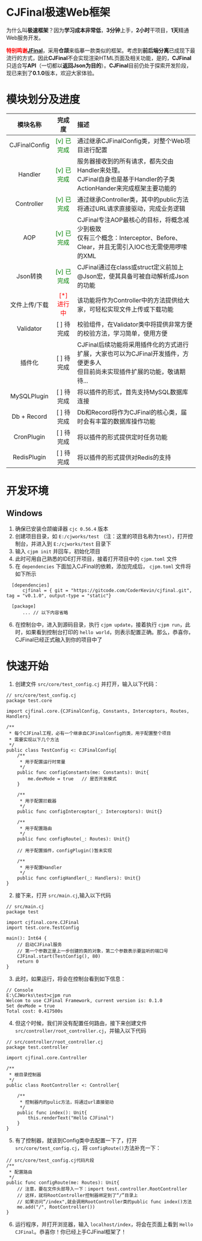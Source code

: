 # CJFinal极速Web框架

为什么叫**极速框架**？因为**学习成本非常低**，**3分钟**上手，**2小时**干项目，**1天**精通Web服务开发。

<font color=red>**特别鸣谢**</font>[**JFinal**](https://www.jfinal.com)，采用**仓颉**来临摹一款类似的框架。考虑到**前后端分离**已成现下最流行的方式，因此**CJFinal**不会实现渲染HTML页面及相关功能，是的，**CJFinal**只适合写**API**（一切都以**返回Json为目的**）。**CJFinal**目前仍处于探索开发阶段，现已来到了**0.1.0**版本，欢迎大家体验。

# 模块划分及进度

| 模块名称| 完成度 | 描述 |
|:-:|:-:|:-|
| CJFinalConfig |  <font color=green>[v] 已完成</font>  | 通过继承CJFinalConfig类，对整个Web项目进行配置 |
| Handler | <font color=green>[v] 已完成</font> | 服务器接收到的所有请求，都先交由Handler来处理。<br/>CJFinal自身也是基于Handler的子类ActionHander来完成框架主要功能的 |
| Controller | <font color=green>[v] 已完成</font> | 通过继承Controller类，其中的public方法将通过URL请求直接驱动，完成业务逻辑 |
| AOP | <font color=green>[v] 已完成</font> | CJFinal专注AOP最核心的目标，将概念减少到极致<br/>仅有三个概念：Interceptor、Before、Clear，并且无需引入IOC也无需使用啰嗦的XML |
| Json转换 | <font color=green>[v] 已完成</font> | CJFinal通过在class或struct定义前加上@Json宏，使其具备可被自动解析成Json的功能 |
| 文件上传/下载 | <font color=red>[*] 进行中</font> | 该功能将作为Controller中的方法提供给大家，可轻松实现文件上传或下载功能 |
| Validator | [ ] 待完成 | 校验组件，在Validator类中将提供非常方便的校验方法，学习简单，使用方便 |
| 插件化 | [ ] 待完成 | CJFinal后续功能将采用插件化的方式进行扩展，大家也可以为CJFinal开发插件，方便更多人<br/>但目前尚未实现插件扩展的功能，敬请期待... |
| MySQLPlugin | [ ] 待完成 | 将以插件的形式，首先支持MySQL数据库连接 |
| Db + Record | [ ] 待完成 | Db和Record将作为CJFinal的核心类，届时会有丰富的数据库操作功能 |
| CronPlugin | [ ] 待完成 | 将以插件的形式提供定时任务功能 |
| RedisPlugin| [ ] 待完成 | 将以插件的形式提供对Redis的支持 |

# 开发环境
## Windows
1. 确保已安装仓颉编译器 `cjc 0.56.4` 版本
2. 创建项目目录，如 `E:/cjworks/test` （注：这里的项目名称为`test`），打开控制台，并进入到 `E:/cjworks/test` 目录下
3. 输入 `cjpm init` 并回车，初始化项目
4. 此时可用自己熟悉的IDE打开项目，接着打开项目中的 `cjpm.toml` 文件
5. 在 `dependencies` 下面加入CJFinal的依赖，添加完成后， `cjpm.toml` 文件将如下所示
  ```
    [dependencies]
        cjfinal = { git = "https://gitcode.com/CoderKevin/cjfinal.git", tag = "v0.1.0", output-type = "static"}

    [package]
        ... // 以下内容省略
  ```
6. 在控制台中，进入到源码目录，执行 `cjpm update`，接着执行 `cjpm run`，此时，如果看到控制台打印的 `hello world`，则表示配置正确。那么，恭喜你，CJFinal已经正式融入到你的项目中了

# 快速开始
1. 创建文件 `src/core/test_config.cj` 并打开，输入以下代码：
```
// src/core/test_config.cj
package test.core

import cjfinal.core.{CJFinalConfig, Constants, Interceptors, Routes, Handlers}

/**
 * 每个CJFinal工程，必有一个继承自CJFinalConfig的类，用于配置整个项目
 * 需要实现以下几个方法
 */
public class TestConfig <: CJFinalConfig{
    /**
     * 用于配置运行时常量
     */
    public func configConstants(me: Constants): Unit{
        me.devMode = true   // 是否开发模式
    }

    /**
     * 用于配置拦截器
     */
    public func configInterceptor(_: Interceptors): Unit{}

    /**
     * 用于配置路由
     */
    public func configRoute(_: Routes): Unit{}

    // 用于配置插件，configPlugin()暂未实现

    /**
     * 用于配置Handler
     */
    public func configHandler(_: Handlers): Unit{}
}
```
2. 接下来，打开 `src/main.cj`,输入以下代码
```
// src/main.cj
package test

import cjfinal.core.CJFinal
import test.core.TestConfig

main(): Int64 {
    // 启动CJFinal服务
    // 第一个参数正是上一步创建的类的对象，第二个参数表示要监听的端口号
    CJFinal.start(TestConfig(), 80)
    return 0
}
```
3. 此时，如果运行，将会在控制台看到如下信息：
```
// Console
E:\CJWorks\test>cjpm run
Welcom to use CJFinal Framework, current version is: 0.1.0
Set devMode = true
Total cost: 0.417500s
```
4. 但这个时候，我们并没有配置任何路由，接下来创建文件 `src/controller/root_controller.cj`，并输入以下代码
```
// src/controller/root_controller.cj
package test.controller

import cjfinal.core.Controller

/**
 * 根目录控制器
 */
public class RootController <: Controller{

    /**
     * 控制器内的pulic方法，将通过url直接驱动
     */
    public func index(): Unit{
        this.renderText("Hello CJFinal")
    }
}
```
5. 有了控制器，就该到Config类中去配置一下了，打开`src/core/test_config.cj`，将 `configRoute()`方法补充一下：
```
// src/core/test_config.cj代码片段
/**
 * 配置路由
 */
public func configRoute(me: Routes): Unit{
    // 注意，要在文件头部导入一下：import test.controller.RootController
    // 这样，就将RootController控制器绑定到了“/”目录上
    // 如果访问“/index",就会调用RootController类的public func index()方法
    me.add("/", RootController())
}
```
6. 运行程序，并打开浏览器，输入 `localhost/index`，将会在页面上看到 `Hello CJFinal`。恭喜你！你已经上手CJFinal框架了！